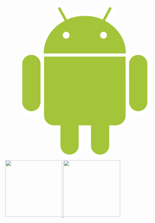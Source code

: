 <svg viewBox="0 0 128 128">
<path fill="#fff" d="M21.012 91.125c-5.538.003-10.038-4.503-10.039-10.04l-.002-30.739c-.002-5.532 4.497-10.037 10.028-10.038 2.689-.002 5.207 1.041 7.105 2.937s2.942 4.418 2.944 7.099l-.003 30.74a9.924 9.924 0 01-2.931 7.094 9.962 9.962 0 01-7.102 2.947m-.008-48.12c-4.053-.002-7.338 3.291-7.339 7.341l.005 30.736a7.347 7.347 0 007.341 7.348 7.338 7.338 0 007.339-7.347V50.342a7.345 7.345 0 00-7.346-7.337"></path><path fill="#fff" d="M99.742 44.527l-2.698-.001-66.119.009-2.699.001-.002-2.699c-.006-11.08 6.03-21.385 15.917-27.473l-3.844-7.017c-.47-.822-.588-1.863-.314-2.815a3.732 3.732 0 011.814-2.239 3.605 3.605 0 011.759-.447c1.362 0 2.609.739 3.267 1.933l4.023 7.329a37.842 37.842 0 0113.099-2.305c4.606-.002 9.023.777 13.204 2.311l4.017-7.341a3.711 3.711 0 013.263-1.932 3.712 3.712 0 011.761.438A3.706 3.706 0 0188 4.524a3.69 3.69 0 01-.318 2.832l-3.842 7.013c9.871 6.101 15.9 16.398 15.899 27.459l.003 2.699zM80.196 15.403l5.123-9.355a1.019 1.019 0 10-1.783-.981l-5.176 9.45c-4.354-1.934-9.229-3.021-14.382-3.016-5.142-.005-10.008 1.078-14.349 3.005l-5.181-9.429a1.009 1.009 0 00-1.379-.405c-.497.266-.68.891-.403 1.379l5.125 9.348c-10.07 5.194-16.874 15.084-16.868 26.439l66.118-.008c.003-11.351-6.789-21.221-16.845-26.427M48.94 29.86a2.772 2.772 0 01.003-5.545 2.78 2.78 0 012.775 2.774 2.775 2.775 0 01-2.778 2.771m30.107-.006a2.767 2.767 0 01-2.772-2.771 2.788 2.788 0 012.773-2.778 2.79 2.79 0 012.767 2.779 2.769 2.769 0 01-2.768 2.77m-27.336 96.305c-5.533-.001-10.036-4.501-10.037-10.038l-.002-13.567-2.638.003a10.453 10.453 0 01-7.448-3.082 10.437 10.437 0 01-3.083-7.452l-.01-47.627v-2.701h2.699l65.623-.01 2.7-.002v2.699l.007 47.633c.001 5.809-4.725 10.536-10.532 10.535l-2.654.002.003 13.562c0 5.534-4.502 10.039-10.033 10.039a9.933 9.933 0 01-7.098-2.937 9.952 9.952 0 01-2.947-7.096v-13.568H61.75v13.565c-.002 5.535-4.503 10.043-10.039 10.042"></path><path fill="#fff" d="M31.205 92.022a7.82 7.82 0 007.831 7.837h5.333l.006 16.264c-.001 4.05 3.289 7.341 7.335 7.342a7.342 7.342 0 007.338-7.348l.001-16.259 9.909-.003-.001 16.263c.004 4.051 3.298 7.346 7.343 7.338 4.056.003 7.344-3.292 7.343-7.344l-.005-16.259 5.353-.001c4.319.001 7.832-3.508 7.832-7.837l-.009-47.635-65.621.012.012 47.63zm75.791-.91c-5.536.001-10.039-4.498-10.038-10.036l-.008-30.738c.002-5.537 4.498-10.041 10.031-10.041 5.54-.001 10.046 4.502 10.045 10.038l.003 30.736c.001 5.534-4.498 10.042-10.033 10.041m-.01-48.116c-4.053-.004-7.337 3.287-7.337 7.342l.003 30.737a7.336 7.336 0 007.342 7.34 7.338 7.338 0 007.338-7.343l-.008-30.736a7.335 7.335 0 00-7.338-7.34"></path><path fill="#A4C439" d="M21.004 43.005c-4.053-.002-7.338 3.291-7.339 7.341l.005 30.736a7.338 7.338 0 007.342 7.343 7.33 7.33 0 007.338-7.342V50.342a7.345 7.345 0 00-7.346-7.337m59.192-27.602l5.123-9.355a1.023 1.023 0 00-.401-1.388 1.022 1.022 0 00-1.382.407l-5.175 9.453c-4.354-1.938-9.227-3.024-14.383-3.019-5.142-.005-10.013 1.078-14.349 3.005l-5.181-9.429a1.01 1.01 0 00-1.378-.406 1.007 1.007 0 00-.404 1.38l5.125 9.349c-10.07 5.193-16.874 15.083-16.868 26.438l66.118-.008c.003-11.351-6.789-21.221-16.845-26.427M48.94 29.86a2.772 2.772 0 01.003-5.545 2.78 2.78 0 012.775 2.774 2.775 2.775 0 01-2.778 2.771m30.107-.006a2.77 2.77 0 01-2.772-2.771 2.793 2.793 0 012.773-2.778 2.79 2.79 0 012.767 2.779 2.767 2.767 0 01-2.768 2.77M31.193 44.392l.011 47.635a7.822 7.822 0 007.832 7.831l5.333.002.006 16.264c-.001 4.05 3.291 7.342 7.335 7.342 4.056 0 7.342-3.295 7.343-7.347l-.004-16.26 9.909-.003.004 16.263c0 4.047 3.293 7.346 7.338 7.338 4.056.003 7.344-3.292 7.343-7.344l-.005-16.259 5.352-.004a7.835 7.835 0 007.836-7.834l-.009-47.635-65.624.011zm83.134 5.943a7.338 7.338 0 00-7.341-7.339c-4.053-.004-7.337 3.287-7.337 7.342l.006 30.738a7.334 7.334 0 007.339 7.339 7.337 7.337 0 007.338-7.343l-.005-30.737z"></path>
</svg>


 <div>
  <a href="https://github.com/marcopolomoreno">
  <img height="180em" src="https://github-readme-stats.vercel.app/api?username=marcopolomoreno&show_icons=true&theme=dark&include_all_commits=true&count_private=true"/>
  <img height="180em" src="https://github-readme-stats.vercel.app/api/top-langs/?username=marcopolomoreno&layout=compact&langs_count=7&theme=dark"/>
</div>
